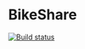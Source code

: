 # BikeShare
[![Build status](https://badge.buildkite.com/c363df05257e4f4fa09ed04a794198091220b338423645efad.svg)](https://buildkite.com/collisionspace/tests)
